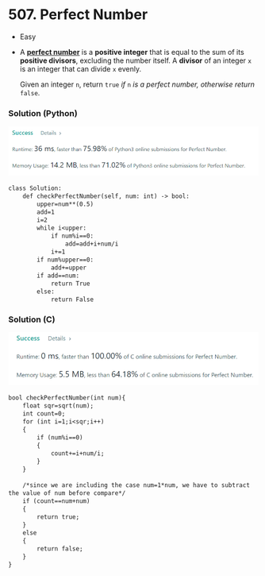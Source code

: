 # 507. Perfect Number

* Easy
*   A [**perfect number**](https://en.wikipedia.org/wiki/Perfect\_number) is a **positive integer** that is equal to the sum of its **positive divisors**, excluding the number itself. A **divisor** of an integer `x` is an integer that can divide `x` evenly.

    Given an integer `n`, return `true` _if_ `n` _is a perfect number, otherwise return_ `false`.

### Solution (Python)

![](<../.gitbook/assets/image (3) (1) (1) (1).png>)

```
class Solution:
    def checkPerfectNumber(self, num: int) -> bool:
        upper=num**(0.5)
        add=1
        i=2
        while i<upper:
            if num%i==0:
                add=add+i+num/i
            i+=1
        if num%upper==0:
            add+=upper
        if add==num:
            return True
        else:
            return False
```

### Solution (C)

![](<../.gitbook/assets/image (7) (1) (1) (1) (1) (1) (1) (1) (1) (1).png>)

```
bool checkPerfectNumber(int num){
    float sqr=sqrt(num);
    int count=0;
    for (int i=1;i<sqr;i++)
    {
        if (num%i==0)
        {
            count+=i+num/i;
        }
    }
    
    /*since we are including the case num=1*num, we have to subtract the value of num before compare*/
    if (count==num+num)
    {
        return true;
    }
    else
    {
        return false;
    }
}
```

